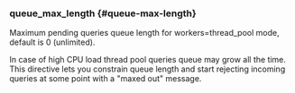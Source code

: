 ### queue_max_length {#queue-max-length}

Maximum pending queries queue length for workers=thread_pool mode, default is 0 (unlimited).

In case of high CPU load thread pool queries queue may grow all the time. This directive lets you constrain queue length and start rejecting incoming queries at some point with a &quot;maxed out&quot; message.